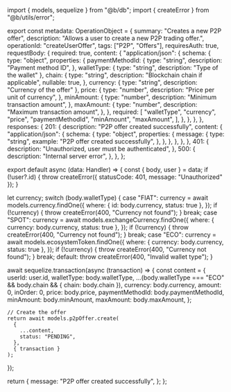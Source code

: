 import { models, sequelize } from "@b/db";
import { createError } from "@b/utils/error";

export const metadata: OperationObject = {
  summary: "Creates a new P2P offer",
  description: "Allows a user to create a new P2P trading offer.",
  operationId: "createUserOffer",
  tags: ["P2P", "Offers"],
  requiresAuth: true,
  requestBody: {
    required: true,
    content: {
      "application/json": {
        schema: {
          type: "object",
          properties: {
            paymentMethodId: {
              type: "string",
              description: "Payment method ID",
            },
            walletType: { type: "string", description: "Type of the wallet" },
            chain: {
              type: "string",
              description: "Blockchain chain if applicable",
              nullable: true,
            },
            currency: { type: "string", description: "Currency of the offer" },
            price: {
              type: "number",
              description: "Price per unit of currency",
            },
            minAmount: {
              type: "number",
              description: "Minimum transaction amount",
            },
            maxAmount: {
              type: "number",
              description: "Maximum transaction amount",
            },
          },
          required: [
            "walletType",
            "currency",
            "price",
            "paymentMethodId",
            "minAmount",
            "maxAmount",
          ],
        },
      },
    },
  },
  responses: {
    201: {
      description: "P2P offer created successfully",
      content: {
        "application/json": {
          schema: {
            type: "object",
            properties: {
              message: {
                type: "string",
                example: "P2P offer created successfully",
              },
            },
          },
        },
      },
    },
    401: {
      description: "Unauthorized, user must be authenticated",
    },
    500: {
      description: "Internal server error",
    },
  },
};

export default async (data: Handler) => {
  const { body, user } = data;
  if (!user?.id) {
    throw createError({ statusCode: 401, message: "Unauthorized" });
  }

  let currency;
  switch (body.walletType) {
    case "FIAT":
      currency = await models.currency.findOne({
        where: { id: body.currency, status: true },
      });
      if (!currency) {
        throw createError(400, "Currency not found");
      }
      break;
    case "SPOT":
      currency = await models.exchangeCurrency.findOne({
        where: { currency: body.currency, status: true },
      });
      if (!currency) {
        throw createError(400, "Currency not found");
      }
      break;
    case "ECO":
      currency = await models.ecosystemToken.findOne({
        where: { currency: body.currency, status: true },
      });
      if (!currency) {
        throw createError(400, "Currency not found");
      }
      break;
    default:
      throw createError(400, "Invalid wallet type");
  }

  await sequelize.transaction(async (transaction) => {
    const content = {
      userId: user.id,
      walletType: body.walletType,
      ...(body.walletType === "ECO" && body.chain && { chain: body.chain }),
      currency: body.currency,
      amount: 0,
      inOrder: 0,
      price: body.price,
      paymentMethodId: body.paymentMethodId,
      minAmount: body.minAmount,
      maxAmount: body.maxAmount,
    };

    // Create the offer
    return await models.p2pOffer.create(
      {
        ...content,
        status: "PENDING",
      },
      { transaction }
    );
  });

  return {
    message: "P2P offer created successfully",
  };
};
